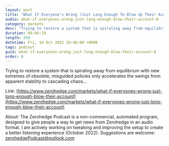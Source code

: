 ```yaml
---
layout: post
title: "What If Everyone's Wrong (Just Long Enough To Blow Up Their Account)?"
audio: what-if-everyones-wrong-just-long-enough-blow-their-account-0
category: markets
desc: "Trying to restore a system that is spiraling away from equilibrium with new extremes of obsolete, misguided policies only accelerates the swings from apparent stability to cascading chaos..."
duration: 00:04:19
length: 259
datetime: Fri, 14 Oct 2022 19:40:00 +0000
tags: podcast
guid: what-if-everyones-wrong-just-long-enough-blow-their-account-0
order: 0
---
```

Trying to restore a system that is spiraling away from equilibrium with new extremes of obsolete, misguided policies only accelerates the swings from apparent stability to cascading chaos...

Link: [https://www.zerohedge.com/markets/what-if-everyones-wrong-just-long-enough-blow-their-account](https://www.zerohedge.com/markets/what-if-everyones-wrong-just-long-enough-blow-their-account)

About: The Zerohedge Podcast is a non-commercial, automated program, designed to give people a way to get news from Zerohedge in an audio format.  I am actively working on tweaking and improving the setup to create a better listening experience (October 2022).  Suggestions are welcome: [zerohedgePodcast@outlook.com](mailto:zerohedgePodcast@outlook.com)